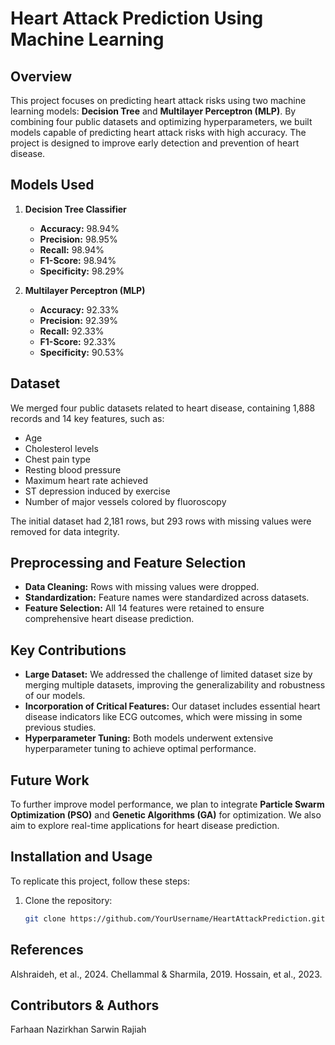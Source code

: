 # Heart Attack Prediction Using Machine Learning

## Overview

This project focuses on predicting heart attack risks using two machine learning models: **Decision Tree** and **Multilayer Perceptron (MLP)**. By combining four public datasets and optimizing hyperparameters, we built models capable of predicting heart attack risks with high accuracy. The project is designed to improve early detection and prevention of heart disease.

## Models Used

1. **Decision Tree Classifier**
   - **Accuracy:** 98.94%
   - **Precision:** 98.95%
   - **Recall:** 98.94%
   - **F1-Score:** 98.94%
   - **Specificity:** 98.29%

2. **Multilayer Perceptron (MLP)**
   - **Accuracy:** 92.33%
   - **Precision:** 92.39%
   - **Recall:** 92.33%
   - **F1-Score:** 92.33%
   - **Specificity:** 90.53%

## Dataset

We merged four public datasets related to heart disease, containing 1,888 records and 14 key features, such as:
- Age
- Cholesterol levels
- Chest pain type
- Resting blood pressure
- Maximum heart rate achieved
- ST depression induced by exercise
- Number of major vessels colored by fluoroscopy

The initial dataset had 2,181 rows, but 293 rows with missing values were removed for data integrity.

## Preprocessing and Feature Selection

- **Data Cleaning:** Rows with missing values were dropped.
- **Standardization:** Feature names were standardized across datasets.
- **Feature Selection:** All 14 features were retained to ensure comprehensive heart disease prediction.

## Key Contributions

- **Large Dataset:** We addressed the challenge of limited dataset size by merging multiple datasets, improving the generalizability and robustness of our models.
- **Incorporation of Critical Features:** Our dataset includes essential heart disease indicators like ECG outcomes, which were missing in some previous studies.
- **Hyperparameter Tuning:** Both models underwent extensive hyperparameter tuning to achieve optimal performance.

## Future Work

To further improve model performance, we plan to integrate **Particle Swarm Optimization (PSO)** and **Genetic Algorithms (GA)** for optimization. We also aim to explore real-time applications for heart disease prediction.

## Installation and Usage

To replicate this project, follow these steps:

1. Clone the repository:
   ```bash
   git clone https://github.com/YourUsername/HeartAttackPrediction.git


## References
Alshraideh, et al., 2024.
Chellammal & Sharmila, 2019.
Hossain, et al., 2023.
## Contributors & Authors
Farhaan Nazirkhan
Sarwin Rajiah
